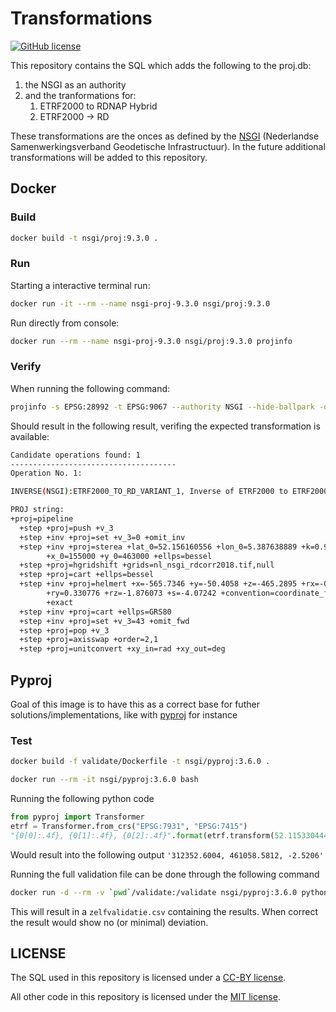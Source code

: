# Transformations

[![GitHub
license](https://img.shields.io/github/license/GeodetischeInfrastructuur/Transformations)](https://github.com/GeodetischeInfrastructuur/Transformations/blob/master/LICENSE)

This repository contains the SQL which adds the following to the proj.db:

1. the NSGI as an authority
2. and the tranformations for:
    1. ETRF2000 to RDNAP Hybrid
    2. ETRF2000 -> RD

These transformations are the onces as defined by the
[NSGI](https://www.nsgi.nl/) (Nederlandse Samenwerkingsverband Geodetische
Infrastructuur). In the future additional transformations will be added to this
repository.

## Docker

### Build

```bash
docker build -t nsgi/proj:9.3.0 .
```

### Run

Starting a interactive terminal run:

```bash
docker run -it --rm --name nsgi-proj-9.3.0 nsgi/proj:9.3.0
```

Run directly from console:

```bash
docker run --rm --name nsgi-proj-9.3.0 nsgi/proj:9.3.0 projinfo
```

### Verify

When running the following command:

```bash
projinfo -s EPSG:28992 -t EPSG:9067 --authority NSGI --hide-ballpark -o PROJ
```

Should result in the following result, verifing the expected transformation is
available:

```bash
Candidate operations found: 1
-------------------------------------
Operation No. 1:

INVERSE(NSGI):ETRF2000_TO_RD_VARIANT_1, Inverse of ETRF2000 to ETRF2000 RD variant 1, 0.001 m, Netherlands - onshore, including Waddenzee, Dutch Wadden Islands and 12-mile offshore coastal zone.

PROJ string:
+proj=pipeline
  +step +proj=push +v_3
  +step +inv +proj=set +v_3=0 +omit_inv
  +step +inv +proj=sterea +lat_0=52.156160556 +lon_0=5.387638889 +k=0.9999079
        +x_0=155000 +y_0=463000 +ellps=bessel
  +step +proj=hgridshift +grids=nl_nsgi_rdcorr2018.tif,null
  +step +proj=cart +ellps=bessel
  +step +inv +proj=helmert +x=-565.7346 +y=-50.4058 +z=-465.2895 +rx=-0.395023
        +ry=0.330776 +rz=-1.876073 +s=-4.07242 +convention=coordinate_frame
        +exact
  +step +inv +proj=cart +ellps=GRS80
  +step +inv +proj=set +v_3=43 +omit_fwd
  +step +proj=pop +v_3
  +step +proj=axisswap +order=2,1
  +step +proj=unitconvert +xy_in=rad +xy_out=deg
```

## Pyproj

Goal of this image is to have this as a correct base for futher
solutions/implementations, like with
[pyproj](https://pyproj4.github.io/pyproj/stable/index.html) for instance

### Test

```bash
docker build -f validate/Dockerfile -t nsgi/pyproj:3.6.0 .

docker run --rm -it nsgi/pyproj:3.6.0 bash
```

Running the following python code

```python
from pyproj import Transformer
etrf = Transformer.from_crs("EPSG:7931", "EPSG:7415")
"{0[0]:.4f}, {0[1]:.4f}, {0[2]:.4f}".format(etrf.transform(52.115330444,7.684748554, 41.4160))
```

Would result into the following output `'312352.6004, 461058.5812, -2.5206'`

Running the full validation file can be done through the following command

```bash
docker run -d --rm -v `pwd`/validate:/validate nsgi/pyproj:3.6.0 python ./validate/validate.py
```

This will result in a `zelfvalidatie.csv` containing the results. When correct
the result would show no (or minimal) deviation.

## LICENSE

The SQL used in this repository is licensed under a [CC-BY license](LICENSE).

All other code in this repository is licensed under the [MIT
license](LICENSE-CODE).
